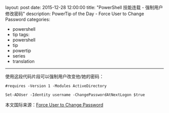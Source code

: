 layout: post
date: 2015-12-28 12:00:00
title: "PowerShell 技能连载 - 强制用户修改密码"
description: PowerTip of the Day - Force User to Change Password
categories:
- powershell
- tip
tags:
- powershell
- tip
- powertip
- series
- translation
---
使用这段代码片段可以强制用户改变他/她的密码：

    #requires -Version 1 -Modules ActiveDirectory
    
    Set-ADUser -Identity username -ChangePasswordAtNextLogon $true

<!--more-->
本文国际来源：[Force User to Change Password](http://powershell.com/cs/blogs/tips/archive/2015/12/28/force-user-to-change-password.aspx)
